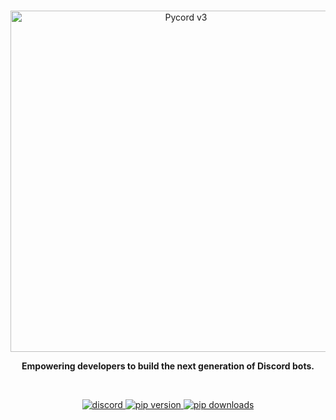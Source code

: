 <div align='center'>
    <br />
    <p>
        <a href="https://github.com/Pycord-Development/pycord-v3"><img src="https://raw.githubusercontent.com/Pycord-Development/pycord-v3/main/docs/assets/pycord-v3.png" width="546" alt="Pycord v3" /></a>
    </p>
    <p align='center'>
     <b>Empowering developers to build the next generation of Discord bots.</b>
    </p>
    <br />
    <p>
        <a href="https://discord.gg/pycord"><img src="https://img.shields.io/discord/881207955029110855?color=5865F2&logo=discord&logoColor=white" alt="discord"> </a>
        <a href="https://pypi.org/project/py-cord"><img src="https://img.shields.io/pypi/v/py-cord?label=pip" alt="pip version"> </a>
        <a href="https://pypi.org/project/py-cord"><img src="https://static.pepy.tech/personalized-badge/py-cord?period=total&units=abbreviation&left_color=grey&right_color=green&left_text=downloads" alt="pip downloads"> </a>
    </p>
</div>
